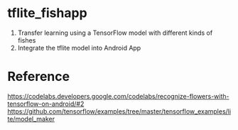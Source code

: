 # tflite_fishapp
1) Transfer learning using a TensorFlow model with different kinds of fishes
2) Integrate the tflite model into Android App

# Reference
https://codelabs.developers.google.com/codelabs/recognize-flowers-with-tensorflow-on-android/#2
https://github.com/tensorflow/examples/tree/master/tensorflow_examples/lite/model_maker
